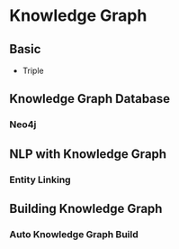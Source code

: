 # Knowledge Graph

## Basic

* Triple

## Knowledge Graph Database

### Neo4j

## NLP with Knowledge Graph

### Entity Linking



## Building Knowledge Graph 

### Auto Knowledge Graph Build


